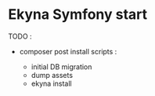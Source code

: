 Ekyna Symfony start
===================

TODO :

* composer post install scripts :
 
    - initial DB migration
    - dump assets
    - ekyna install
